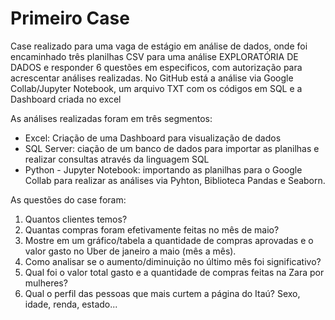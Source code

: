 # Primeiro Case
Case realizado para uma vaga de estágio em análise de dados, onde foi encaminhado três planilhas CSV para uma análise EXPLORATÓRIA DE DADOS e responder 6 questões em especificos, com autorização para acrescentar análises realizadas.
No GitHub está a análise via Google Collab/Jupyter Notebook, um arquivo TXT com os códigos em SQL e a Dashboard criada no excel

As análises realizadas foram em três segmentos:
- Excel: Criação de uma Dashboard para visualização de dados
- SQL Server: ciação de um banco de dados para importar as planilhas e realizar consultas através da linguagem SQL
- Python - Jupyter Notebook: importando as planilhas para o Google Collab para realizar as análises via Pyhton, Biblioteca Pandas e Seaborn.

As questões do case foram:
1. Quantos clientes temos?
2. Quantas compras foram efetivamente feitas no mês de maio?
3. Mostre em um gráfico/tabela a quantidade de compras aprovadas e o valor gasto no Uber de janeiro a maio (mês a mês).
4. Como analisar se o aumento/diminuição no último mês foi significativo?
5. Qual foi o valor total gasto e a quantidade de compras feitas na Zara por mulheres?
6. Qual o perfil das pessoas que mais curtem a página do Itaú? Sexo, idade, renda, estado...
